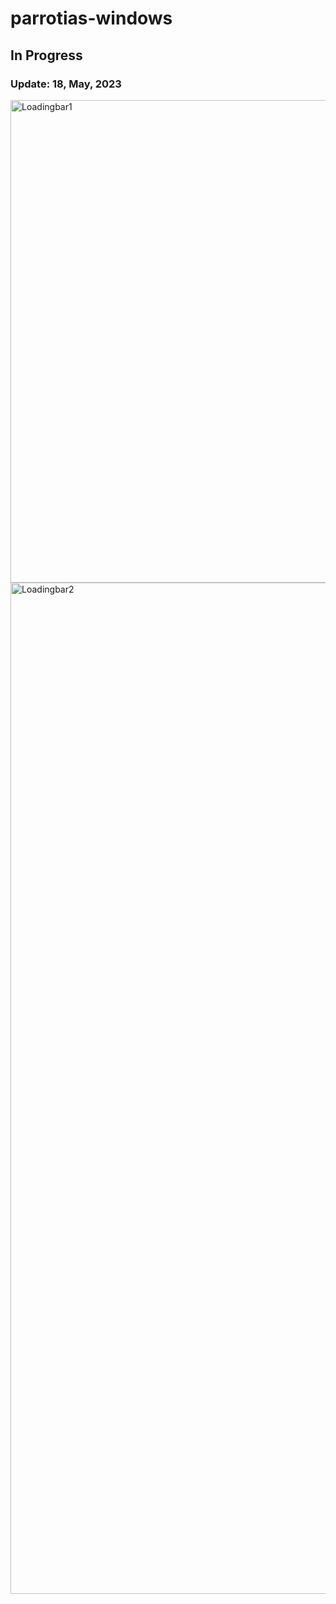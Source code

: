 # parrotias-windows

## In Progress

### Update: 18, May, 2023

<img width="772" alt="Loadingbar1" src="https://github.com/Steelzen/parrotias-windows/assets/94742043/ee293a23-9cbc-4ca2-8430-20bc5509e993">

<img width="1618" alt="Loadingbar2" src="https://github.com/Steelzen/parrotias-windows/assets/94742043/33f97ef7-26f1-4b9a-b9e3-0ca71d1a3a9e">
